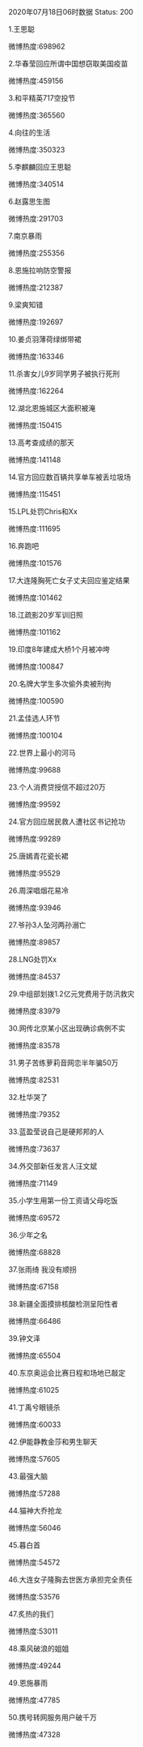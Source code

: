 2020年07月18日06时数据
Status: 200

1.王思聪

微博热度:698962

2.华春莹回应所谓中国想窃取美国疫苗

微博热度:459156

3.和平精英717空投节

微博热度:365560

4.向往的生活

微博热度:350323

5.李麒麟回应王思聪

微博热度:340514

6.赵露思生图

微博热度:291703

7.南京暴雨

微博热度:255356

8.恩施拉响防空警报

微博热度:212387

9.梁爽知错

微博热度:192697

10.姜贞羽薄荷绿绑带裙

微博热度:163346

11.杀害女儿9岁同学男子被执行死刑

微博热度:162264

12.湖北恩施城区大面积被淹

微博热度:150415

13.高考查成绩的那天

微博热度:141148

14.官方回应数百辆共享单车被丢垃圾场

微博热度:115451

15.LPL处罚Chris和Xx

微博热度:111695

16.奔跑吧

微博热度:101576

17.大连隆胸死亡女子丈夫回应鉴定结果

微博热度:101462

18.江疏影20岁军训旧照

微博热度:101162

19.印度8年建成大桥1个月被冲垮

微博热度:100847

20.名牌大学生多次偷外卖被刑拘

微博热度:100590

21.孟佳选人环节

微博热度:100104

22.世界上最小的河马

微博热度:99688

23.个人消费贷授信不超过20万

微博热度:99592

24.官方回应居民救人遭社区书记抢功

微博热度:99289

25.唐嫣青花瓷长裙

微博热度:95529

26.周深唱烟花易冷

微博热度:93946

27.爷孙3人坠河两孙溺亡

微博热度:89857

28.LNG处罚Xx

微博热度:84537

29.中组部划拨1.2亿元党费用于防汛救灾

微博热度:83979

30.网传北京某小区出现确诊病例不实

微博热度:83578

31.男子苦练萝莉音网恋半年骗50万

微博热度:82531

32.杜华哭了

微博热度:79352

33.蓝盈莹说自己是硬邦邦的人

微博热度:73637

34.外交部新任发言人汪文斌

微博热度:71149

35.小学生用第一份工资请父母吃饭

微博热度:69572

36.少年之名

微博热度:68828

37.张雨绮 我没有顺拐

微博热度:67158

38.新疆全面摸排核酸检测呈阳性者

微博热度:66486

39.钟文泽

微博热度:65504

40.东京奥运会比赛日程和场地已敲定

微博热度:61025

41.丁禹兮眼镜杀

微博热度:60033

42.伊能静教金莎和男生聊天

微博热度:57605

43.最强大脑

微博热度:57288

44.猫神大乔抢龙

微博热度:56046

45.暮白首

微博热度:54572

46.大连女子隆胸去世医方承担完全责任

微博热度:53576

47.炙热的我们

微博热度:53011

48.乘风破浪的姐姐

微博热度:49244

49.恩施暴雨

微博热度:47785

50.携号转网服务用户破千万

微博热度:47328


